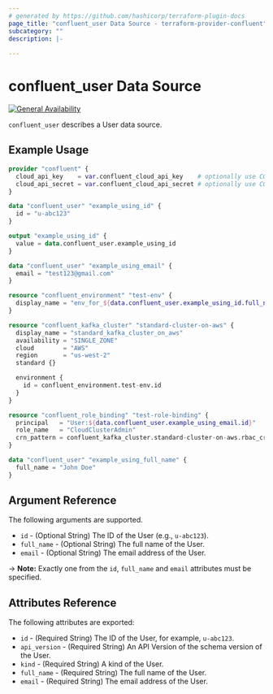 ```yaml
---
# generated by https://github.com/hashicorp/terraform-plugin-docs
page_title: "confluent_user Data Source - terraform-provider-confluent"
subcategory: ""
description: |-
  
---
```


# confluent_user Data Source

[![General Availability](https://img.shields.io/badge/Lifecycle%20Stage-General%20Availability-%2345c6e8)](https://docs.confluent.io/cloud/current/api.html#section/Versioning/API-Lifecycle-Policy)

`confluent_user` describes a User data source.

## Example Usage

```terraform
provider "confluent" {
  cloud_api_key    = var.confluent_cloud_api_key    # optionally use CONFLUENT_CLOUD_API_KEY env var
  cloud_api_secret = var.confluent_cloud_api_secret # optionally use CONFLUENT_CLOUD_API_SECRET env var
}

data "confluent_user" "example_using_id" {
  id = "u-abc123"
}

output "example_using_id" {
  value = data.confluent_user.example_using_id
}

data "confluent_user" "example_using_email" {
  email = "test123@gmail.com"
}

resource "confluent_environment" "test-env" {
  display_name = "env_for_${data.confluent_user.example_using_id.full_name}"
}

resource "confluent_kafka_cluster" "standard-cluster-on-aws" {
  display_name = "standard_kafka_cluster_on_aws"
  availability = "SINGLE_ZONE"
  cloud        = "AWS"
  region       = "us-west-2"
  standard {}

  environment {
    id = confluent_environment.test-env.id
  }
}

resource "confluent_role_binding" "test-role-binding" {
  principal   = "User:${data.confluent_user.example_using_email.id}"
  role_name   = "CloudClusterAdmin"
  crn_pattern = confluent_kafka_cluster.standard-cluster-on-aws.rbac_crn 
}

data "confluent_user" "example_using_full_name" {
  full_name = "John Doe"
}
```

<!-- schema generated by tfplugindocs -->
## Argument Reference

The following arguments are supported.

- `id` - (Optional String) The ID of the User (e.g., `u-abc123`).
- `full_name` - (Optional String) The full name of the User.
- `email` - (Optional String) The email address of the User.

-> **Note:** Exactly one from the `id`, `full_name` and `email` attributes must be specified.

## Attributes Reference

The following attributes are exported:

- `id` - (Required String) The ID of the User, for example, `u-abc123`.
- `api_version` - (Required String) An API Version of the schema version of the User.
- `kind` - (Required String) A kind of the User.
- `full_name` - (Required String) The full name of the User.
- `email` - (Required String) The email address of the User.
